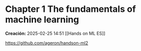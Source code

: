 # Chapter 1 The fundamentals of machine learning

**Creación:** 2025-02-25 14:51
[[Hands on ML ES]]

https://github.com/ageron/handson-ml2
